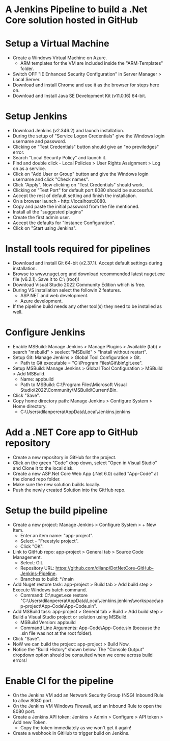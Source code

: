 # A Jenkins Pipeline to build a .Net Core solution hosted in GitHub

Setup a Virtual Machine
=======================
- Create a Windows Virtual Machine on Azure.
  - ARM templates for the VM are included inside the "ARM-Templates" folder.
- Switch OFF "IE Enhanced Security Configuration" in Server Manager > Local Server.
- Download and install Chrome and use it as the browser for steps here on.
- Download and Install Java SE Development Kit (v11.0.16) 64-bit.

Setup Jenkins
=============
- Download Jenkins (v2.346.2) and launch installation.
- During the setup of "Service Logon Credentials" give the Windows login username and password.
- Clicking on "Test Credentials" button should give an "no previledges" error.
- Search "Local Security Policy" and launch it.
- Find and double click - Local Policies > User Rights Assignment > Log on as a service.
- Click on "Add User or Group" button and give the Windows login username and click "Check names".
- Click "Apply". Now clicking on "Test Credentials" should work.
- Clicking on "Test Port" for default port 8080 should be successful.
- Accept the rest of default setting and finish the installation.
- On a browser launch - http://localhost:8080.
- Copy and paste the initial password from the file mentioned.
- Install all the "suggested plugins"
- Create the first admin user.
- Accept the defaults for "Instance Configuration".
- Click on "Start using Jenkins".

Install tools required for pipelines
====================================
- Download and install Git 64-bit (v2.37.1). Accept default settings during installation.
- Browse to www.nuget.org and download recommended latest nuget.exe file (v6.2.1). Save it to C:\ (root)!
- Download Visual Studio 2022 Community Edition which is free. 
- During VS installation select the followin 2 features.
  - ASP.NET and web development.
  - Azure development.
- If the pipeline build needs any other tool(s) they need to be installed as well.

Configure Jenkins
=================
- Enable MSBuild: Manage Jenkins > Manage Plugins > Available (tab) > search "msbuild" > seelect "MSBuild" > "Install without restart".
- Setup Git: Manage Jenkins > Global Tool Configuration > Git.
  - Path to Git executable = "C:\Program Files\Git\bin\git.exe".
- Setup MSBuild: Manage Jenkins > Global Tool Configuration > MSBuild > Add MSBuild.
  - Name: appbuild
  - Path to MSBuild: C:\Program Files\Microsoft Visual Studio\2022\Community\MSBuild\Current\Bin.
- Click "Save".
- Copy home directory path: Manage Jenkins > Configure System > Home directory.
  - C:\Users\dilanperera\AppData\Local\Jenkins\.jenkins

Add a .NET Core app to GitHub repository
========================================
- Create a new repository in GitHub for the project.
- Click on the green "Code" drop down, select "Open in Visual Studio" and Clone it to the local disk.
- Create a new ASP.Net Core Web App (.Net 6.0) called "App-Code" at the cloned repo folder.
- Make sure the new solution builds locally.
- Push the newly created Solution into the GitHub repo.

Setup the build pipeline
========================
- Create a new project: Manage Jenkins > Configure System > + New Item.
  - Enter an item name: "app-project".
  - Select - "Freestyle project".
  - Click "OK".
- Link to GitHub repo: app-project > General tab > Source Code Management.
  - Select: Git.
  - Repository URL: https://github.com/dilanp/DotNetCore-GitHub-Jenkins-Pipeline.
  - Branches to build: */main
- Add Nuget restore task: app-project > Build tab > Add build step > Execute Windows batch command.
  - Command: C:\nuget.exe restore "C:\Users\dilanperera\AppData\Local\Jenkins\.jenkins\workspace\app-project\App-Code\App-Code.sln".
- Add MSBuild task: app-project > General tab > Build > Add build step > Build a Visual Studio project or solution using MSBuild.
  - MSBuild Version: appbuild
  - Command Line Arguments: App-Code\App-Code.sln (because the .sln file was not at the root folder).
- Click "Save".
- NoW we can build the project: app-project > Build Now.
- Notice the "Build History" shown below. The "Console Output" dropdown option should be consulted when we come across build errors!

Enable CI for the pipeline
==========================
- On the Jenkins VM add an Network Security Group (NSG) Inbound Rule to allow 8080 port.
- On the Jenkins VM Windows Firewall, add an Inbound Rule to open the 8080 port.
- Create a Jenkins API token: Jenkins > Admin > Configure > API token > Add new Token.
  - Copy the token immediately as we won't get it again!
- Create a webhook in GitHub to trigger build on Jenkins.